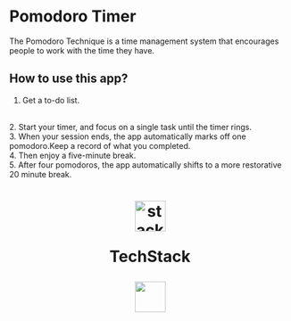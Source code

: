 # Pomodoro Timer
The Pomodoro Technique is a time management system that encourages people to work with the time they have.
<br>
## How to use this app?
1. Get a to-do list.
<br>
2. Start your timer, and focus on a single task until the timer rings.
<br>
3. When your session ends, the app automatically marks off one pomodoro.Keep a record of what you completed.
<br>
4. Then enjoy a five-minute break.
<br>
5. After four pomodoros, the app automatically shifts to a more restorative 20 minute break.
<br>
<h1 align="center">
  <img src="https://ik.imagekit.io/pq7opoglh/GitHub_ReadMe/stack_GjMfbKvDP.svg?ik-sdk-version=javascript-1.4.3&updatedAt=1655143763495" width="55" alt="stacklogo-python" />

 TechStack</h1>

<div align="center"><img width="55" src="https://raw.githubusercontent.com/gilbarbara/logos/master/logos/python.svg"/>
